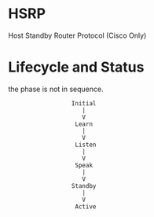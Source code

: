 # HSRP
Host Standby Router Protocol (Cisco Only)

# Lifecycle and Status

the phase is not in sequence.

                      Initial
                         |
                         V
                       Learn
                         |
                         V
                       Listen
                         |
                         V
                       Speak
                         |
                         V
                      Standby
                         |
                         V
                       Active
                       
